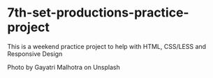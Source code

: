 # 7th-set-productions-practice-project
This is a weekend practice project to help with HTML, CSS/LESS and Responsive Design


Photo by Gayatri Malhotra on Unsplash

